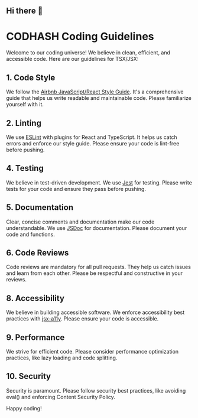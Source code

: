 ## Hi there 👋

# CODHASH Coding Guidelines

Welcome to our coding universe! We believe in clean, efficient, and accessible code. Here are our guidelines for TSX/JSX:

## 1. Code Style

We follow the [Airbnb JavaScript/React Style Guide](https://github.com/airbnb/javascript). It's a comprehensive guide that helps us write readable and maintainable code. Please familiarize yourself with it.

## 2. Linting

We use [ESLint](https://eslint.org/) with plugins for React and TypeScript. It helps us catch errors and enforce our style guide. Please ensure your code is lint-free before pushing.

## 4. Testing

We believe in test-driven development. We use [Jest](https://jestjs.io/) for testing. Please write tests for your code and ensure they pass before pushing.

## 5. Documentation

Clear, concise comments and documentation make our code understandable. We use [JSDoc](https://jsdoc.app/) for documentation. Please document your code and functions.

## 6. Code Reviews

Code reviews are mandatory for all pull requests. They help us catch issues and learn from each other. Please be respectful and constructive in your reviews.

## 8. Accessibility

We believe in building accessible software. We enforce accessibility best practices with [jsx-a11y](https://www.npmjs.com/package/eslint-plugin-jsx-a11y). Please ensure your code is accessible.

## 9. Performance

We strive for efficient code. Please consider performance optimization practices, like lazy loading and code splitting.

## 10. Security

Security is paramount. Please follow security best practices, like avoiding eval() and enforcing Content Security Policy.

Happy coding!
